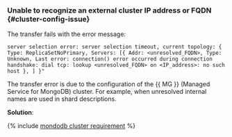 ### Unable to recognize an external cluster IP address or FQDN {#cluster-config-issue}

The transfer fails with the error message:

```text
server selection error: server selection timeout, current topology: { Type: ReplicaSetNoPrimary, Servers: [{ Addr: <unresolved_FQDN>, Type: Unknown, Last error: connection() error occurred during connection handshake: dial tcp: lookup <unresolved_FQDN> on <IP_address>: no such host }, ] }"
```

The transfer error is due to the configuration of the {{ MG }} (Managed Service for MongoDB) cluster. For example, when unresolved internal names are used in shard descriptions.

**Solution**:

{% include [mondodb cluster requirement](../../../data-transfer/mongodb-cluster-requirement.md) %}

